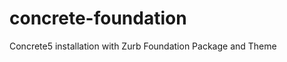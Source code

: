 concrete-foundation
===================

Concrete5 installation with Zurb Foundation Package and Theme
